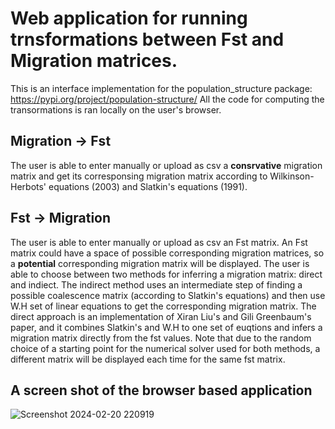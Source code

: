 # Web application for running trnsformations between Fst and Migration matrices.
This is an interface implementation for the population_structure package: https://pypi.org/project/population-structure/
All the code for computing the transormations is ran locally on the user's browser.
## Migration -> Fst
The user is able to enter manually or upload as csv a **consrvative** migration matrix and get its corresponsing migration matrix 
according to Wilkinson-Herbots' equations (2003) and Slatkin's equations (1991).
## Fst -> Migration
The user is able to enter manually or upload as csv an Fst matrix. An Fst matrix could have a space of possible corresponding migration matrices,
so a **potential** corresponding migration matrix will be displayed. 
The user is able to choose between two methods for inferring a migration matrix: direct and indiect. The indirect method uses an intermediate step 
of finding a possible coalescence matrix (according to Slatkin's equations) and then use W.H set of linear equations to get the corresponding migration matrix.
The direct approach is an implementation of Xiran Liu's and Gili Greenbaum's paper, and it combines Slatkin's and W.H to one set of euqtions and infers a migration
matrix directly from the fst values.
Note that due to the random choice of a starting point for the numerical solver used for both methods, a different matrix will be displayed each time
for the same fst matrix.
## A screen shot of the browser based application
![Screenshot 2024-02-20 220919](https://github.com/Eyal708/WebApplication/assets/101056608/eb1b5f20-8d30-4d37-9e2d-a71e2cd4fc65)



